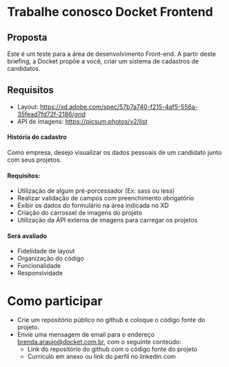 # Trabalhe conosco Docket Frontend


## Proposta
Este é um teste para a área de desenvolvimento Front-end. A partir deste briefing, a Docket propõe a você, criar um sistema de cadastros de candidatos.

## Requisitos

- Layout: https://xd.adobe.com/spec/57b7a740-f215-4af5-556a-35fead7fd72f-2186/grid
- API de imagens: https://picsum.photos/v2/list

#### História do cadastro
Como empresa, desejo visualizar os dados pessoais de um candidato junto com seus projetos.

#### Requisitos:
- Utilização de algum pré-porcessador (Ex: sass ou less)
- Realizar validação de campos com preenchimento obrigatório
- Exibir os dados do formulário na área indicada no XD
- Criação do carrossel de imagens do projeto
- Utilização da API externa de imagens para carregar os projetos

#### Será avaliado
- Fidelidade de layout
- Organização do código
- Funcionalidade
- Responsividade

# Como participar
- Crie um repositório público no github e coloque o código fonte do projeto.
- Envie uma mensagem de email para o endereço brenda.araujo@docket.com.br, com o seguinte conteúdo:
    - Link do repositório do github com o código fonte do projeto
    - Currículo em anexo ou link do perfil no linkedin.com
